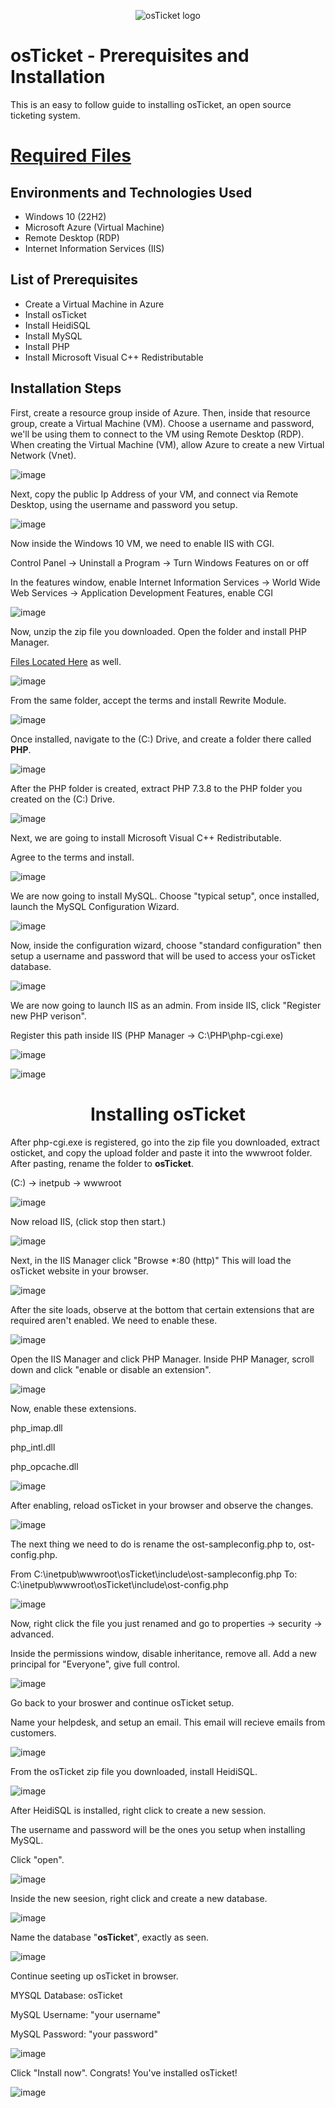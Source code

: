 <p align="center">
<img src="https://i.imgur.com/Clzj7Xs.png" alt="osTicket logo"/>
</p>

<h1>osTicket - Prerequisites and Installation</h1>

This is an easy to follow guide to installing osTicket, an open source ticketing system.<br />

# [Required Files](https://drive.google.com/drive/u/0/folders/1APMfNyfNzcxZC6EzdaNfdZsUwxWYChf6)



<h2>Environments and Technologies Used</h2>

- Windows 10 (22H2)
- Microsoft Azure (Virtual Machine)
- Remote Desktop (RDP)
- Internet Information Services (IIS)

<h2>List of Prerequisites</h2>

- Create a Virtual Machine in Azure
- Install osTicket
- Install HeidiSQL
- Install MySQL
- Install PHP
- Install Microsoft Visual C++ Redistributable

<h2>Installation Steps</h2>

First, create a resource group inside of Azure. Then, inside that resource group, create a Virtual Machine (VM). Choose a username and password, we'll be using them to connect to the VM using Remote Desktop (RDP). When creating the Virtual Machine (VM), allow Azure to create a new Virtual Network (Vnet).

![image](https://github.com/user-attachments/assets/aef8e8f1-3d8f-4c22-a7cf-81f78f553ce2)

Next, copy the public Ip Address of your VM, and connect via Remote Desktop, using the username and password you setup.

![image](https://github.com/user-attachments/assets/73ac104c-db04-4612-8ab6-20bc4bfa45c2)

Now inside the Windows 10 VM, we need to enable IIS with CGI.</p>
Control Panel -> Uninstall a Program -> Turn Windows Features on or off</p>
In the features window, enable Internet Information Services -> World Wide Web Services -> Application Development Features, enable CGI

![image](https://github.com/user-attachments/assets/06b5a116-a4f5-4b80-bbe2-c1b2e6c67b2c)

Now, unzip the zip file you downloaded. Open the folder and install PHP Manager.</p>
[Files Located Here](https://drive.google.com/drive/u/0/folders/1APMfNyfNzcxZC6EzdaNfdZsUwxWYChf6) as well.

![image](https://github.com/user-attachments/assets/d67fed57-b156-4996-bf3c-a6e0cf38752d)

From the same folder, accept the terms and install Rewrite Module.

![image](https://github.com/user-attachments/assets/27792d1d-aacb-4245-9160-721e7f6ba814)

Once installed, navigate to the (C:) Drive, and create a folder there called **PHP**.

![image](https://github.com/user-attachments/assets/dbe02db4-ab46-451a-ad65-27b872c3db70)

After the PHP folder is created, extract PHP 7.3.8 to the PHP folder you created on the (C:) Drive.

![image](https://github.com/user-attachments/assets/0ff6d663-c00c-458e-92b6-26db4cc5804f)

Next, we are going to install Microsoft Visual C++ Redistributable.</p>
Agree to the terms and install.

![image](https://github.com/user-attachments/assets/27d167f2-7849-42b8-ae7d-e58c53e2869c)

We are now going to install MySQL. Choose "typical setup", once installed, launch the MySQL Configuration Wizard.

![image](https://github.com/user-attachments/assets/01d3c2f8-e7b6-40d2-a46a-9ad88f8907f2)

Now, inside the configuration wizard, choose "standard configuration" then setup a username and password that will be used to access your osTicket database.

![image](https://github.com/user-attachments/assets/7566db98-732c-436a-bf6d-e2cc74b66eb0)

We are now going to launch IIS as an admin. From inside IIS, click "Register new PHP verison".</p>
Register this path inside IIS (PHP Manager -> C:\PHP\php-cgi.exe)

 ![image](https://github.com/user-attachments/assets/64ba48c4-715d-4c20-8501-c78ad5eb1139)

 ![image](https://github.com/user-attachments/assets/dabe3d50-8b59-4fa3-ba86-79b1dd51e693)

 # <div style="text-align: center;"> Installing osTicket

 After php-cgi.exe is registered, go into the zip file you downloaded, extract osticket, and copy the upload folder and paste it into the wwwroot folder. After pasting, rename the folder to **osTicket**.</p>
 (C:) -> inetpub -> wwwroot

 ![image](https://github.com/user-attachments/assets/a67974f4-897b-4b7b-88fc-78ce38579f33)

 Now reload IIS, (click stop then start.)

![image](https://github.com/user-attachments/assets/82466b2c-13fd-4067-895d-90104283b74b)

Next, in the IIS Manager click "Browse *:80 (http)" This will load the osTicket website in your browser.

![image](https://github.com/user-attachments/assets/ac8422d6-db5d-4976-a669-149f53f36635)

After the site loads, observe at the bottom that certain extensions that are required aren't enabled. We need to enable these.

![image](https://github.com/user-attachments/assets/17405aa6-ff38-438c-ad74-cff84da1264a)

Open the IIS Manager and click PHP Manager. Inside PHP Manager, scroll down and click "enable or disable an extension".

![image](https://github.com/user-attachments/assets/aa27a2bb-edef-44a9-af3f-286e7da6dca3)

Now, enable these extensions.</p>
php_imap.dll</p>
php_intl.dll</p>
php_opcache.dll</p>

![image](https://github.com/user-attachments/assets/8b570021-6bc2-4059-9b4e-f09d721a1f2c)

After enabling, reload osTicket in your browser and observe the changes.

![image](https://github.com/user-attachments/assets/d3081fa0-6aa0-486a-a17f-c14d242c6e2d)

The next thing we need to do is rename the ost-sampleconfig.php to, ost-config.php.</p>
From C:\inetpub\wwwroot\osTicket\include\ost-sampleconfig.php
To: C:\inetpub\wwwroot\osTicket\include\ost-config.php

![image](https://github.com/user-attachments/assets/b54b466e-30d0-4f41-b877-cab53b830432)

Now, right click the file you just renamed and go to properties -> security -> advanced.</p>
Inside the permissions window, disable inheritance, remove all. Add a new principal for "Everyone", give full control.

![image](https://github.com/user-attachments/assets/af2240e1-3e04-4e8c-acd1-6b383c1d7119)

Go back to your broswer and continue osTicket setup.</p>
Name your helpdesk, and setup an email. This email will recieve emails from customers.

![image](https://github.com/user-attachments/assets/d32f5a5f-8b0d-4d67-a663-91472315c42a)

From the osTicket zip file you downloaded, install HeidiSQL.

![image](https://github.com/user-attachments/assets/f453bdee-c5c0-4459-a2e5-81d3920b7d4c)

After HeidiSQL is installed, right click to create a new session.</p>
The username and password will be the ones you setup when installing MySQL.</p>
Click "open".

![image](https://github.com/user-attachments/assets/3dfb2ec0-0efa-40c5-a489-06de52096096)

Inside the new seesion, right click and create a new database.

![image](https://github.com/user-attachments/assets/fe9ca6eb-b844-4cea-88a8-956248776e0f)

Name the database "**osTicket**", exactly as seen.

![image](https://github.com/user-attachments/assets/f5eda9e6-1417-41b1-bf6a-810d87e568ef)

Continue seeting up osTicket in browser.</p>

MYSQL Database: osTicket</p>
MySQL Username: "your username"</p>
MySQL Password: "your password"</p>

![image](https://github.com/user-attachments/assets/81fa8a19-9a15-4583-921f-59a80a1f1149)

Click "Install now". Congrats! You've installed osTicket!

![image](https://github.com/user-attachments/assets/2a98c53a-6bad-4d60-96b9-3d2bc67baa6d)






































